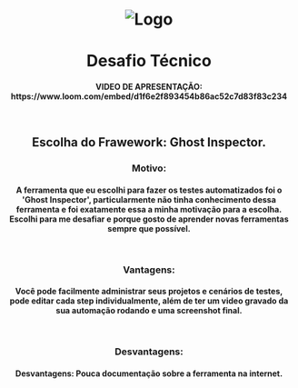 <h1 align="center">
    <img alt="Logo" src="https://ik.imagekit.io/victorluismf/thumb-desafio_B_Wtb_7LEOr.png?ik-sdk-version=javascript-1.4.3&updatedAt=1646996849254" />
    <br>
</h1>

<h1 align="center">
    Desafio Técnico
</h1>

<h4 align="center">
  <p>VIDEO DE APRESENTAÇÃO: https://www.loom.com/embed/d1f6e2f893454b86ac52c7d83f83c234</p>
  <br>
</h4>

<h2 align="center">
    Escolha do Frawework: Ghost Inspector.
</h2>

<h3 align="center">
    Motivo: 
</h3>

<h4 align="center">
    <p>A ferramenta que eu escolhi para fazer os testes automatizados foi o 'Ghost Inspector', particularmente não tinha conhecimento dessa ferramenta e foi exatamente essa a minha motivação para a escolha. Escolhi para me desafiar e porque gosto de aprender novas ferramentas sempre que possível.</p>
  <br>
</h4>

<h3 align="center">
    Vantagens: 
</h3>

<h4 align="center">
  <p>Você pode facilmente administrar seus projetos e cenários de testes, pode editar cada step individualmente, além de ter um video gravado da sua automação rodando e uma screenshot final.</p>
  <br>
</h4>

<h3 align="center">
    Desvantagens: 
</h3>

<h4 align="center">
  <p>Desvantagens: Pouca documentação sobre a ferramenta na internet.</p>
  <br>
</h4>


